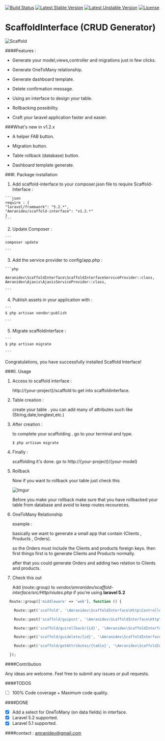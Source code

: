 [![Build Status](https://travis-ci.org/isanmasiv/mrliputocrudlaravel.svg?branch=master)](https://travis-ci.org/amranidev/scaffold-interface)
[![Latest Stable Version](https://poser.pugx.org/amranidev/scaffold-interface/v/stable)](https://packagist.org/packages/amranidev/scaffold-interface)
[![Latest Unstable Version](https://poser.pugx.org/amranidev/scaffold-interface/v/unstable)](https://packagist.org/packages/amranidev/scaffold-interface)
[![License](https://poser.pugx.org/amranidev/scaffold-interface/license)](https://packagist.org/packages/amranidev/scaffold-interface)

# ScaffoldInterface (CRUD Generator)

![Scaffold](http://i.imgur.com/62HTlvT.png)

####Features :

+ Generate your model,views,controller and migrations just in few clicks.

+ Generate OneToMany relationship.

+ Generate dashboard template.

+ Delete confirmation message.

+ Using an interface to design your table.

+ Rollbacking possibility.

+ Craft your laravel application faster and easier.

###What's new in v1.2.x

+ A helper FAB button.

+ Migration button.

+ Table rollback (database) button.

+ Dashboard template generate.

###I. Package installation

  1. Add scaffold-interface to your composer.json file to require Scaffold-Interface :
  
    ```json
    require : {
    "laravel/framework": "5.2.*",
    "Amranidev/scaffold-interface": "v1.2.*"
    }
    ```

  2. Update Composer :

  
    ```
    composer update
  
    ```

  3. Add the service provider to config/app.php :

    ```php

    Amranidev\ScaffoldInterface\ScaffoldInterfaceServiceProvider::class,
    Amranidev\Ajaxis\AjaxisServiceProvider::class,
  
    ```

  4. Publish assets in your application with :

    ```
    $ php artisan vendor:publish
  
    ```

  5. Migrate scaffoldinterface :
  
    ```
    $ php artisan migrate

    ```

Congratulations, you have successfully installed Scaffold Interface!

###II. Usage
  
  1. Access to scaffold interface :
    
     http://{your-project}/scaffold to get into scaffoldinterface.
  
  2. Table creation :

     create your table . you can add many of attributes such like (String,date,longtext,etc.) 

  3. After creation :
     
     to complete your scaffolding . go to your terminal and type.  
     
     ```
     $ php artisan migrate
     
     ```
  
  4. Finally :
     
     scaffolding it's done. go to http://{your-project}/{your-model} 
      
  5. Rollback  

      Now if you want to rollback your table just check this
      
      ![Imgur](http://i.imgur.com/dnYc2ZE.png)

      Before you make your rollback make sure that you have rollbacked your table from database and avoid to keep routes recoureces.
  
  6. OneToMany Relationship
      
      example : 

      basically we want to generate a small app that contain (Clients , Products , Orders). 

      so the Orders must include the Clients and products foreign keys. 
      then first things first is to generate Clients and Products normally. 
      
      after that you could generate Orders and adding two relation to Clients and products.

  7. Check this out
      
     Add (route::group) to *vendor/amranidev/scaffold-interface/src/Http/routes.php* if you're using **laravel 5.2** 
      
```php
  Route::group(['middleware' => 'web'], function () {

    Route::get('scaffold', '\Amranidev\ScaffoldInterface\Http\Controllers\GuiController@index');

    Route::post('scaffold/guipost', '\Amranidev\ScaffoldInterface\Http\Controllers\GuiController@store');

    Route::get('scaffold/guirollback/{id}', '\Amranidev\ScaffoldInterface\Http\Controllers\GuiController@destroy');

    Route::get('scaffold/guidelete/{id}', '\Amranidev\ScaffoldInterface\Http\Controllers\GuiController@deleteMsg');

    Route::get('scaffold/getAttributes/{table}', '\Amranidev\ScaffoldInterface\Http\Controllers\GuiController@GetResult');

  });
```

####Contribution

 Any ideas are welcome. Feel free to submit any issues or pull requests.

####TODOS

 - [ ] 100% Code coverage + Maximum code quality.

####DONE

 - [x] Add a select for OneToMany (on data fields) in interface.  
 - [x] Laravel 5.2 supported.
 - [x] Laravel 5.1 supported.

####contact : amranidev@gmail.com
